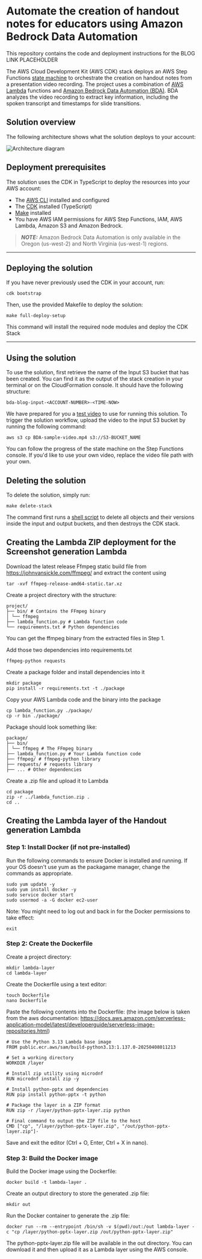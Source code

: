 # Automate the creation of handout notes for educators using Amazon Bedrock Data Automation

This repository contains the code and deployment instructions for the BLOG LINK PLACEHOLDER

The AWS Cloud Development Kit (AWS CDK) stack deploys an AWS Step Functions [state machine](https://docs.aws.amazon.com/step-functions/latest/dg/welcome.html) to orchestrate the creation on handout notes from a presentation video recording. The project uses a combination of [AWS Lambda](https://docs.aws.amazon.com/lambda/latest/dg/welcome.html) functions and [Amazon Bedrock Data Automation (BDA)](https://docs.aws.amazon.com/bedrock/latest/userguide/bda.html). BDA analyzes the video recording to extract key information, including the spoken transcript and timestamps for slide transitions.

## Solution overview
The following architecture shows what the solution deploys to your account:

![Architecture diagram](./Architecture.png)

## Deployment prerequisites
The solution uses the CDK in TypeScript to deploy the resources into your AWS account:

- The [AWS CLI](https://docs.aws.amazon.com/streams/latest/dev/setup-awscli.html) installed and configured
- The [CDK](https://docs.aws.amazon.com/cdk/v2/guide/getting_started.html) installed (TypeScript)
- [Make](https://www.gnu.org/software/make/) installed
- You have AWS IAM permissions for AWS Step Functions, IAM, AWS Lambda, Amazon S3 and Amazon Bedrock.


> **_NOTE:_** Amazon Bedrock Data Automation is only available in the Oregon (us-west-2) and North Virginia (us-west-1) regions. 

--- 

## Deploying the solution

If you have never previously used the CDK in your account, run:

```
cdk bootstrap
```

Then, use the provided Makefile to deploy the solution:
```
make full-deploy-setup
```

This command will install the required node modules and deploy the CDK Stack

---

## Using the solution

To use the solution, first retrieve the name of the Input S3 bucket that has been created. You can find it as the output of the stack creation in your terminal or on the CloudFormation console. It should have the following structure:

```
bda-blog-input-<ACCOUNT-NUMBER>-<TIME-NOW>
```

We have prepared for you a [test video](./BDA-sample-video.mp4) to use for running this solution. To trigger the solution workflow, upload the video to the input S3 bucket by running the following command:

```
aws s3 cp BDA-sample-video.mp4 s3://S3-BUCKET_NAME
```

You can follow the progress of the state machine on the Step Functions console. If you'd like to use your own video, replace the video file path with your own.

## Deleting the solution

To delete the solution, simply run:

```
make delete-stack
```

The command first runs a [shell script](/scripts/delete-buckets.sh) to delete all objects and their versions inside the input and output buckets, and then destroys the CDK stack.

## Creating the Lambda ZIP deployment for the Screenshot generation Lambda

Download the latest release Ffmpeg static build file from https://johnvansickle.com/ffmpeg/ and extract the content using
```
tar -xvf ffmpeg-release-amd64-static.tar.xz
```

Create a project directory with the structure:
```
project/
├── bin/ # Contains the FFmpeg binary
│ └── ffmpeg
├── lambda_function.py # Lambda function code
└── requirements.txt # Python dependencies
```
You can get the ffmpeg binary from the extracted files in Step 1.


Add those two dependencies into requirements.txt

```
ffmpeg-python requests
```


Create a package folder and install dependencies into it
```
mkdir package
pip install -r requirements.txt -t ./package
```

Copy your AWS Lambda code and the binary into the package
```
cp lambda_function.py ./package/
cp -r bin ./package/
```
Package should look something like:
```
package/
├── bin/
│ └── ffmpeg # The FFmpeg binary
├── lambda_function.py # Your Lambda function code
├── ffmpeg/ # ffmpeg-python library
├── requests/ # requests library
├── ... # Other dependencies
```

Create a .zip file and upload it to Lambda
```
cd package
zip -r ../lambda_function.zip .
cd ..
```

## Creating the Lambda layer of the Handout generation Lambda 

### Step 1: Install Docker (if not pre-installed)

Run the following commands to ensure Docker is installed and running. If your OS doesn't use yum as the packagame manager, change the commands as appropriate.
```
sudo yum update -y
sudo yum install docker -y
sudo service docker start
sudo usermod -a -G docker ec2-user
```

Note: You might need to log out and back in for the Docker permissions to take effect:
```
exit
```

### Step 2: Create the Dockerfile

Create a project directory:
```
mkdir lambda-layer
cd lambda-layer
```

Create the Dockerfile using a text editor:
```
touch Dockerfile
nano Dockerfile
```

Paste the following contents into the Dockerfile: (the image below is taken from the aws documentation: https://docs.aws.amazon.com/serverless-application-model/latest/developerguide/serverless-image-repositories.html) 
```
# Use the Python 3.13 Lambda base image
FROM public.ecr.aws/sam/build-python3.13:1.137.0-20250408011213

# Set a working directory
WORKDIR /layer
 
# Install zip utility using microdnf
RUN microdnf install zip -y
 
# Install python-pptx and dependencies
RUN pip install python-pptx -t python
 
# Package the layer in a ZIP format
RUN zip -r /layer/python-pptx-layer.zip python
 
# Final command to output the ZIP file to the host
CMD ["cp", "/layer/python-pptx-layer.zip", "/out/python-pptx-layer.zip"]·  
```

Save and exit the editor (Ctrl + O, Enter, Ctrl + X in nano).

### Step 3: Build the Docker image

Build the Docker image using the Dockerfile:
```
docker build -t lambda-layer .
```

Create an output directory to store the generated .zip file:
```
mkdir out
```

Run the Docker container to generate the .zip file:
```
docker run --rm --entrypoint /bin/sh -v $(pwd)/out:/out lambda-layer -c "cp /layer/python-pptx-layer.zip /out/python-pptx-layer.zip"
```

The python-pptx-layer.zip file will be available in the out directory. You can download it and then upload it as a Lambda layer using the AWS console.

